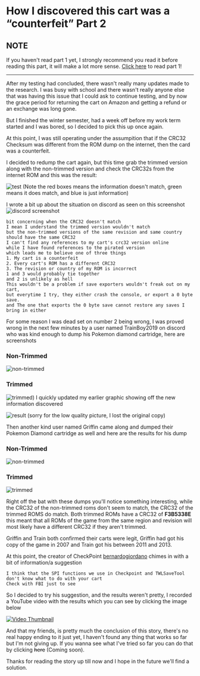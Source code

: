 # How I discovered this cart was a “counterfeit” Part 2
## NOTE
If you haven't read part 1 yet, I strongly recommend you read it before reading this part, it will make a lot more sense.
[Click here](https://fm1337.github.io/CounterfeitCartidge/story/discover/part-1/) to read part 1!

---
After my testing had concluded, there wasn't really many updates made to the research. I was busy with school and there wasn't
really anyone else that was having this issue that I could ask to continue testing, and by now the grace period for returning
the cart on Amazon and getting a refund or an exchange was long gone.

But I finished the winter semester, had a week off before my work term started and I was bored, so I decided to pick this up once again.

At this point, I was still operating under the assumpition that if the CRC32 Checksum was different from the ROM dump on the internet, then the card was a counterfeit.

I decided to redump the cart again, but this time grab the trimmed version along with the non-trimmed version and check the CRC32s from the internet ROM and this was the result:

![test](https://i.imgur.com/tsWrvgR.png)
(Note the red boxes means the information doesn't match, green means it does match, and blue is just information)

I wrote a bit up about the situation on discord as seen on this screenshot
![discord screenshot](https://i.imgur.com/iOLCZG2.png)

```
bit concerning when the CRC32 doesn't match
I mean I understand the trimmed version wouldn't match
but the non-trimmed versions of the same revision and same country should have the same CRC32
I can't find any references to my cart's crc32 version online
while I have found references to the pirated version
which leads me to believe one of three things
1. My cart is a counterfeit
2. Every cart's ROM has a different CRC32
3. The revision or country of my ROM is incorrect
1 and 3 would probably tie together
and 2 is unlikely as hell
This wouldn't be a problem if save exporters wouldn't freak out on my cart, 
but everytime I try, they either crash the console, or export a 0 byte save. 
and The one that exports the 0 byte save cannot restore any saves I bring in either
```

For some reason I was dead set on number 2 being wrong, I was proved wrong in the next few minutes by a user named TrainBoy2019 on discord who was kind enough to dump his Pokemon diamond cartridge, here are screenshots
### Non-Trimmed
![non-trimmed](https://i.imgur.com/ztRS1hd.png)
### Trimmed
![trimmed](https://i.imgur.com/cpLW24G.png))
I quickly updated my earlier graphic showing off the new information discovered 

![result](https://i.imgur.com/2D2Ic0O.png)
(sorry for the low quality picture, I lost the original copy)

Then another kind user named Griffin came along and dumped their Pokemon Diamond cartridge as well and here are the results for his dump
### Non-Trimmed
![non-trimmed](https://i.imgur.com/ns1XBTu.png)
### Trimmed
![trimmed](https://i.imgur.com/KmVpvny.png)

Right off the bat with these dumps you'll notice something interesting, while the CRC32 of the non-trimmed roms don't seem to match, the CRC32 of the trimmed ROMS do match. Both trimmed ROMs have a CRC32 of **F3B5338E** this meant that all ROMs of the game from the same region and revision will most likely have a different CRC32 if they aren't trimmed.

Griffin and Train both confirmed their carts were legit, Griffin had got his copy of the game in 2007 and Train got his between 2011 and 2013.

At this point, the creator of CheckPoint [bernardogiordano](https://github.com/bernardogiordano) chimes in with a bit of information/a suggestion
```
I think that the SPI functions we use in Checkpoint and TWLSaveTool don't know what to do with your cart
Check with FBI just to see
```

So I decided to try his suggestion, and the results weren't pretty, I recorded a YouTube video with the results which you can see by clicking the image below

[![Video Thumbnail](http://img.youtube.com/vi/eCPS31rFThk/0.jpg)](http://www.youtube.com/watch?v=eCPS31rFThk)

And that my friends, is pretty much the conclusion of this story, there's no real happy ending to it just yet, I haven't found any thing that works so far but I'm not giving up. If you wanna see what I've tried so far you can do that by clicking ~~here~~ (Coming soon).

Thanks for reading the story up till now and I hope in the future we'll find a solution.
